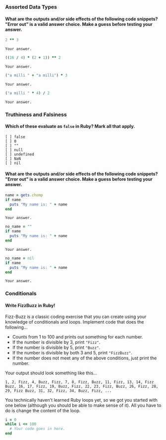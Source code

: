 ### Assorted Data Types

#### What are the outputs and/or side effects of the following code snippets? "Error out" is a valid answer choice. Make a guess before testing your answer.

```rb
2 ** 3
```
```text
Your answer.
```

```rb
((16 / 4) * (2 + 1)) ** 2
```
```text
Your answer.
```

```rb
("a milli " + "a milli") * 3
```
```text
Your answer.
```

```rb
("a milli " * 4) / 2
```
```text
Your answer.
```

### Truthiness and Falsiness

#### Which of these evaluate as `false` in Ruby? Mark all that apply.

```text
[ ] false
[ ] 0
[ ] ""
[ ] null
[ ] undefined
[ ] NaN
[ ] nil
```

#### What are the outputs and/or side effects of the following code snippets? "Error out" is a valid answer choice. Make a guess before testing your answer.

```rb
name = gets.chomp
if name
  puts "My name is: " + name
end
```
```text
Your answer.
```

```rb
no_name = ""
if name
  puts "My name is: " + name
end
```
```text
Your answer.
```

```rb
no_name = nil
if name
  puts "My name is: " + name
end
```
```text
Your answer.
```

### Conditionals

#### Write FizzBuzz in Ruby!

Fizz-Buzz is a classic coding exercise that you can create using your knowledge of conditionals and loops. Implement code that does the following...

* Counts from 1 to 100 and prints out something for each number.
* If the number is divisible by 3, print `"Fizz"`.
* If the number is divisible by 5, print `"Buzz"`.
* If the number is divisible by both 3 and 5, print `"FizzBuzz"`.
* If the number does not meet any of the above conditions, just print the number.

Your output should look something like this...
```
1, 2, Fizz, 4, Buzz, Fizz, 7, 8, Fizz, Buzz, 11, Fizz, 13, 14, Fizz Buzz, 16, 17, Fizz, 19, Buzz, Fizz, 22, 23, Fizz, Buzz, 26, Fizz, 28, 29, Fizz Buzz, 31, 32, Fizz, 34, Buzz, Fizz, ...
```

You technically haven't learned Ruby loops yet, so we got you started with one below (although you should be able to make sense of it). All you have to do is change the content of the loop.

```rb
i = 0
while i <= 100
  # Your code goes in here.
end
```
